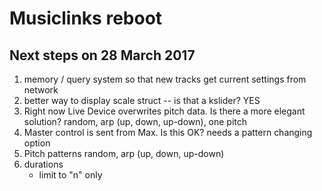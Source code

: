 # Musiclinks reboot

## Next steps on 28 March 2017
1. memory / query system so that new tracks get current settings from network
2. better way to display scale struct -- is that a kslider? YES
3. Right now Live Device overwrites pitch data. Is there a more elegant solution?
	random, arp (up, down, up-down), one pitch
4. Master control is sent from Max. Is this OK?
	needs a pattern changing option
5. Pitch patterns 
	random, arp (up, down, up-down)
6. durations
	- limit to "n" only


